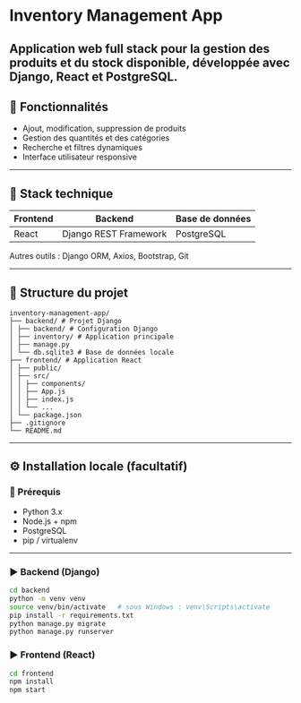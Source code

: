 # Inventory Management App

Application web full stack pour la gestion des produits et du stock disponible, développée avec Django, React et PostgreSQL.
---

## 🚀 Fonctionnalités

- Ajout, modification, suppression de produits
- Gestion des quantités et des catégories
- Recherche et filtres dynamiques
- Interface utilisateur responsive


---

## 🧰 Stack technique

| Frontend | Backend                | Base de données |
|----------|------------------------|------------------|
| React    | Django REST Framework  | PostgreSQL       |

Autres outils : Django ORM, Axios, Bootstrap, Git

---

## 📁 Structure du projet
``` 
inventory-management-app/
├── backend/ # Projet Django
│ ├── backend/ # Configuration Django
│ ├── inventory/ # Application principale
│ ├── manage.py
│ └── db.sqlite3 # Base de données locale
├── frontend/ # Application React
│ ├── public/
│ ├── src/
│ │ ├── components/
│ │ ├── App.js
│ │ ├── index.js
│ │ └── ...
│ └── package.json
├── .gitignore
└── README.md

``` 
---

## ⚙️ Installation locale (facultatif)

### 🔧 Prérequis

- Python 3.x
- Node.js + npm
- PostgreSQL
- pip / virtualenv

---



### ▶️ Backend (Django)

```bash
cd backend
python -m venv venv
source venv/bin/activate   # sous Windows : venv\Scripts\activate
pip install -r requirements.txt
python manage.py migrate
python manage.py runserver
```

### ▶️ Frontend (React)
```bash
cd frontend
npm install
npm start
```
